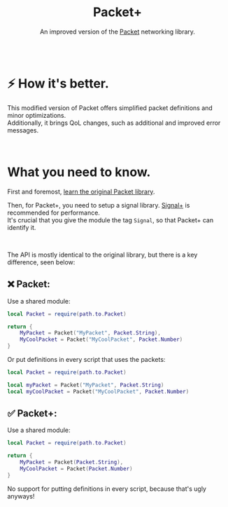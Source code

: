 <div align="center">
<h1>Packet+</h1>
An improved version of the <a target="_blank" href="https://devforum.roblox.com/t/3573907">Packet</a> networking library.
</div>
<br>
​<br>
<br>

# ⚡ How it's better.
This modified version of Packet offers simplified packet definitions and minor optimizations.<br>
Additionally, it brings QoL changes, such as additional and improved error messages.

<br>

# What you need to know.
First and foremost, [learn the original Packet library](https://www.youtube.com/watch?v=WoIElUdj64A&ab_channel=SuphiKaner).

Then, for Packet+, you need to setup a signal library.
<a target="_blank" href="https://github.com/AlexanderLindholt/SignalPlus">Signal+</a> is recommended for performance.<br>
It's crucial that you give the module the tag `Signal`, so that Packet+ can identify it.

<br>

The API is mostly identical to the original library, but there is a key difference, seen below:

## ❌ Packet:
Use a shared module:
```lua
local Packet = require(path.to.Packet)

return {
	MyPacket = Packet("MyPacket", Packet.String),
	MyCoolPacket = Packet("MyCoolPacket", Packet.Number)
}
```
Or put definitions in every script that uses the packets:
```lua
local Packet = require(path.to.Packet)

local myPacket = Packet("MyPacket", Packet.String)
local myCoolPacket = Packet("MyCoolPacket", Packet.Number)
```

## ✅ Packet+:
Use a shared module:
```lua
local Packet = require(path.to.Packet)

return {
	MyPacket = Packet(Packet.String),
	MyCoolPacket = Packet(Packet.Number)
}
```
No support for putting definitions in every script, because that's ugly anyways!

